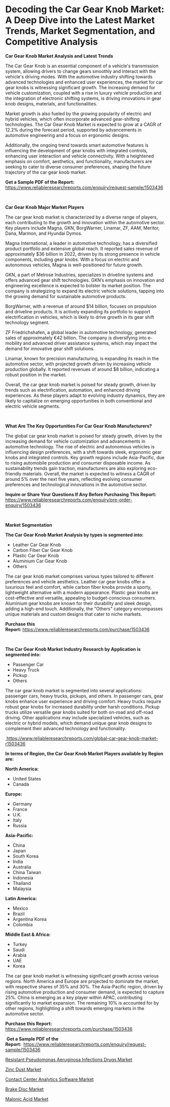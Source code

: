 <p><h1>Decoding the Car Gear Knob Market: A Deep Dive into the Latest Market Trends, Market Segmentation, and Competitive Analysis</h1></p><p><strong>Car Gear Knob Market Analysis and Latest Trends</strong></p>
<p><p>The Car Gear Knob is an essential component of a vehicle's transmission system, allowing drivers to change gears smoothly and interact with the vehicle's driving modes. With the automotive industry shifting towards advanced technologies and enhanced user experiences, the market for car gear knobs is witnessing significant growth. The increasing demand for vehicle customization, coupled with a rise in luxury vehicle production and the integration of electronic shifting systems, is driving innovations in gear knob designs, materials, and functionalities.</p><p>Market growth is also fueled by the growing popularity of electric and hybrid vehicles, which often incorporate advanced gear-shifting technologies. The Car Gear Knob Market is expected to grow at a CAGR of 12.2% during the forecast period, supported by advancements in automotive engineering and a focus on ergonomic designs. </p><p>Additionally, the ongoing trend towards smart automotive features is influencing the development of gear knobs with integrated controls, enhancing user interaction and vehicle connectivity. With a heightened emphasis on comfort, aesthetics, and functionality, manufacturers are seeking to cater to diverse consumer preferences, shaping the future trajectory of the car gear knob market.</p></p>
<p><strong>Get a Sample PDF of the Report:&nbsp;</strong> <a href="https://www.reliableresearchreports.com/enquiry/request-sample/1503436?utm_campaign=32&utm_medium=2&utm_source=Github&utm_content=ia&utm_term=08122024&utm_id=car-gear-knob">https://www.reliableresearchreports.com/enquiry/request-sample/1503436</a></p>
<p>&nbsp;</p>
<p><strong>Car Gear Knob Major Market Players</strong></p>
<p><p>The car gear knob market is characterized by a diverse range of players, each contributing to the growth and innovation within the automotive sector. Key players include Magna, GKN, BorgWarner, Linamar, ZF, AAM, Meritor, Dana, Marmon, and Hyundai Dymos. </p><p>Magna International, a leader in automotive technology, has a diversified product portfolio and extensive global reach. It reported sales revenue of approximately $36 billion in 2022, driven by its strong presence in vehicle components, including gear knobs. With a focus on electric and autonomous vehicles, Magna is well-positioned for future growth.</p><p>GKN, a part of Melrose Industries, specializes in driveline systems and offers advanced gear shift technologies. GKN’s emphasis on innovation and engineering excellence is expected to bolster its market position. The company is strategizing to expand its electric vehicle solutions, tapping into the growing demand for sustainable automotive products.</p><p>BorgWarner, with a revenue of around $14 billion, focuses on propulsion and driveline products. It is actively expanding its portfolio to support electrification in vehicles, which is likely to drive growth in its gear shift technology segment.</p><p>ZF Friedrichshafen, a global leader in automotive technology, generated sales of approximately €42 billion. The company is diversifying into e-mobility and advanced driver assistance systems, which may impact the demand for innovative gear shift solutions.</p><p>Linamar, known for precision manufacturing, is expanding its reach in the automotive sector, with projected growth driven by increasing vehicle production globally. It reported revenues of around $8 billion, indicating a robust position in the market.</p><p>Overall, the car gear knob market is poised for steady growth, driven by trends such as electrification, automation, and enhanced driving experiences. As these players adapt to evolving industry dynamics, they are likely to capitalize on emerging opportunities in both conventional and electric vehicle segments.</p></p>
<p>&nbsp;</p>
<p><strong>What Are The Key Opportunities For Car Gear Knob Manufacturers?</strong></p>
<p><p>The global car gear knob market is poised for steady growth, driven by the increasing demand for vehicle customization and advancements in automotive technology. The rise of electric and autonomous vehicles is influencing design preferences, with a shift towards sleek, ergonomic gear knobs and integrated controls. Key growth regions include Asia-Pacific, due to rising automobile production and consumer disposable income. As sustainability trends gain traction, manufacturers are also exploring eco-friendly materials. Overall, the market is expected to witness a CAGR of around 5% over the next five years, reflecting evolving consumer preferences and technological innovations in the automotive sector.</p></p>
<p><strong>Inquire or Share Your Questions If Any Before Purchasing This Report:</strong> <a href="https://www.reliableresearchreports.com/enquiry/pre-order-enquiry/1503436?utm_campaign=32&utm_medium=2&utm_source=Github&utm_content=ia&utm_term=08122024&utm_id=car-gear-knob">https://www.reliableresearchreports.com/enquiry/pre-order-enquiry/1503436</a></p>
<p>&nbsp;</p>
<p><strong>Market Segmentation</strong></p>
<p><strong>The Car Gear Knob Market Analysis by types is segmented into:</strong></p>
<p><ul><li>Leather Car Gear Knob</li><li>Carbon Fiber Car Gear Knob</li><li>Plastic Car Gear Knob</li><li>Aluminium Car Gear Knob</li><li>Others</li></ul></p>
<p><p>The car gear knob market comprises various types tailored to different preferences and vehicle aesthetics. Leather car gear knobs offer a luxurious feel and comfort, while carbon fiber knobs provide a sporty, lightweight alternative with a modern appearance. Plastic gear knobs are cost-effective and versatile, appealing to budget-conscious consumers. Aluminium gear knobs are known for their durability and sleek design, adding a high-end touch. Additionally, the "Others" category encompasses unique materials and custom designs that cater to niche markets.</p></p>
<p><strong>Purchase this Report:&nbsp;</strong><a href="https://www.reliableresearchreports.com/purchase/1503436?utm_campaign=32&utm_medium=2&utm_source=Github&utm_content=ia&utm_term=08122024&utm_id=car-gear-knob">https://www.reliableresearchreports.com/purchase/1503436</a></p>
<p>&nbsp;</p>
<p><strong>The Car Gear Knob Market Industry Research by Application is segmented into:</strong></p>
<p><ul><li>Passenger Car</li><li>Heavy Truck</li><li>Pickup</li><li>Others</li></ul></p>
<p><p>The car gear knob market is segmented into several applications: passenger cars, heavy trucks, pickups, and others. In passenger cars, gear knobs enhance user experience and driving comfort. Heavy trucks require robust gear knobs for increased durability under harsh conditions. Pickup trucks utilize versatile gear knobs suited for both on-road and off-road driving. Other applications may include specialized vehicles, such as electric or hybrid models, which demand unique gear knob designs to complement their advanced technology and functionality.</p></p>
<p><a href="https://www.reliableresearchreports.com/global-car-gear-knob-market-r1503436?utm_campaign=32&utm_medium=2&utm_source=Github&utm_content=ia&utm_term=08122024&utm_id=car-gear-knob">&nbsp;https://www.reliableresearchreports.com/global-car-gear-knob-market-r1503436</a></p>
<p><strong>In terms of Region, the Car Gear Knob Market Players available by Region are:</strong></p>
<p>
    <p> <strong> North America: </strong>
        <ul>
            <li>United States</li>
            <li>Canada</li>
        </ul>
        </p> 
    <p> <strong> Europe: </strong>
        <ul>
            <li>Germany</li>
            <li>France</li>
            <li>U.K.</li>
            <li>Italy</li>
            <li>Russia</li>
        </ul>
        </p> 
    <p> <strong> Asia-Pacific: </strong>
        <ul>
            <li>China</li>
            <li>Japan</li>
            <li>South Korea</li>
            <li>India</li>
            <li>Australia</li>
            <li>China Taiwan</li>
            <li>Indonesia</li>
            <li>Thailand</li>
            <li>Malaysia</li>
        </ul>
        </p> 
    <p> <strong> Latin America: </strong>
        <ul>
            <li>Mexico</li>
            <li>Brazil</li>
            <li>Argentina Korea</li>
            <li>Colombia</li>
        </ul>
        </p> 
    <p> <strong> Middle East & Africa: </strong>
        <ul>
            <li>Turkey</li>
            <li>Saudi</li>
            <li>Arabia</li>
            <li>UAE</li>
            <li>Korea</li>
        </ul>
    </p>
    </p>
<p><p>The car gear knob market is witnessing significant growth across various regions. North America and Europe are projected to dominate the market, with respective shares of 35% and 30%. The Asia-Pacific region, driven by rising automotive production and consumer demand, is expected to capture 25%. China is emerging as a key player within APAC, contributing significantly to market expansion. The remaining 10% is accounted for by other regions, highlighting a shift towards emerging markets in the automotive sector.</p></p>
<p><strong>Purchase this Report: </strong><a href="https://www.reliableresearchreports.com/purchase/1503436?utm_campaign=32&utm_medium=2&utm_source=Github&utm_content=ia&utm_term=08122024&utm_id=car-gear-knob">https://www.reliableresearchreports.com/purchase/1503436</a></p>
<p>&nbsp;<strong>Get a Sample PDF of the Report:&nbsp;&nbsp;</strong><a href="https://www.reliableresearchreports.com/enquiry/request-sample/1503436?utm_campaign=32&utm_medium=2&utm_source=Github&utm_content=ia&utm_term=08122024&utm_id=car-gear-knob">https://www.reliableresearchreports.com/enquiry/request-sample/1503436</a></p>
<p><strong></strong></p>
<p><p><a href="https://github.com/JakirUddin651/Market-Research-Report-List-1/blob/main/resistant-pseudomonas-aeruginosa-infections-drugs-market.md?utm_campaign=32&utm_medium=2&utm_source=Github&utm_content=ia&utm_term=08122024&utm_id=car-gear-knob">Resistant Pseudomonas Aeruginosa Infections Drugs Market</a></p><p><a href="https://www.linkedin.com/pulse/the-hashub-gdiff?utm_campaign=32&utm_medium=2&utm_source=Github&utm_content=ia&utm_term=08122024&utm_id=car-gear-knob">Zinc Dust Market</a></p><p><a href="https://github.com/gerdabatiskzv9/Market-Research-Report-List-1/blob/main/contact-center-analytics-software-market.md?utm_campaign=32&utm_medium=2&utm_source=Github&utm_content=ia&utm_term=08122024&utm_id=car-gear-knob">Contact Center Analytics Software Market</a></p><p><a href="https://www.linkedin.com/pulse/the-hashub-gdiff?utm_campaign=32&utm_medium=2&utm_source=Github&utm_content=ia&utm_term=08122024&utm_id=car-gear-knob">Brake Disc Market</a></p><p><a href="https://www.linkedin.com/pulse/the-hashub-gdiff?utm_campaign=32&utm_medium=2&utm_source=Github&utm_content=ia&utm_term=08122024&utm_id=car-gear-knob">Malonic Acid Market</a></p></p>